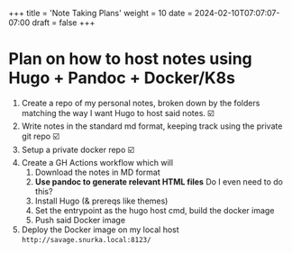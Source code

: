 +++
title = 'Note Taking Plans'
weight = 10
date = 2024-02-10T07:07:07-07:00
draft = false
+++
# Plan on how to host notes using Hugo + Pandoc + Docker/K8s

1. Create a repo of my personal notes, broken down by the folders matching the way I want Hugo to host said notes. ☑️
2. Write notes in the standard md format, keeping track using the private git repo ☑️
3. Setup a private docker repo ☑️
4. Create a GH Actions workflow which will
    1. Download the notes in MD format
    2. __Use pandoc to generate relevant HTML files__ Do I even need to do this?
    3. Install Hugo (& prereqs like themes)
    4. Set the entrypoint as the hugo host cmd, build the docker image
    5. Push said Docker image
5. Deploy the Docker image on my local host `http://savage.snurka.local:8123/`